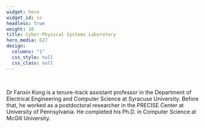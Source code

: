 ```yaml
---
widget: hero
widget_id: ss
headless: true
weight: 10
title: Cyber-Physical Systems Laboratory
hero_media: 627
design:
  columns: "1"
  css_style: null
  css_class: null
---
```

<br>

<!--StartFragment-->

Dr Fanxin Kong is a tenure-track assistant professor in the Department of Electrical Engineering and Computer Science at Syracuse University. Before that, he worked as a postdoctoral researcher in the PRECISE Center at University of Pennsylvania. He completed his Ph.D. in Computer Science at McGill University.

<!--EndFragment-->
